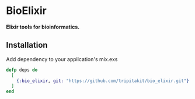 # BioElixir

**Elixir tools for bioinformatics.**

## Installation

Add dependency to your application's mix.exs

```elixir
defp deps do
  [
    {:bio_elixir, git: "https://github.com/tripitakit/bio_elixir.git"}
  ]
end
```